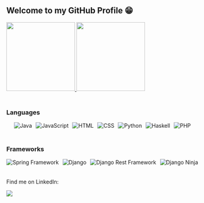 ## Welcome to my GitHub Profile 😁
<div style="display: flex; flex-direction: column; justify-content: center; gap: 20px">
  <div>
    <a href="https://github.com/hennanhfalcao">
      <img height="180em" src="https://github-readme-stats.vercel.app/api?username=hennanhfalcao&show_icons=true&theme=tokyonight&include_all_commits=true&count_private=true"/>
      <img height="180em" src="https://github-readme-stats.vercel.app/api/top-langs/?username=hennanhfalcao&layout=compact&langs_count=6&theme=tokyonight"/>  
    </a>
  </div>  
  
  <div>
    <h3>Languages</h3>
    <div style="display: flex; flex-wrap: wrap; justify-content: center; align-items: center; gap: 10px;">
      <img src="https://img.shields.io/badge/Java-ED8B00?style=for-the-badge&logo=openjdk&logoColor=white" alt="Java">
      <img src="https://img.shields.io/badge/JavaScript-F7DF1E?style=for-the-badge&logo=javascript&logoColor=black" alt="JavaScript">
      <img src="https://img.shields.io/badge/HTML5-E34F26?style=for-the-badge&logo=html5&logoColor=white" alt="HTML">
      <img src="https://img.shields.io/badge/CSS3-1572B6?style=for-the-badge&logo=css3&logoColor=white" alt="CSS">
      <img src="https://img.shields.io/badge/Python-3776AB?style=for-the-badge&logo=python&logoColor=white" alt="Python">
      <img src="https://img.shields.io/badge/Haskell-5D4F85?style=for-the-badge&logo=haskell&logoColor=white" alt="Haskell">
      <img src="https://img.shields.io/badge/PHP-777BB4?style=for-the-badge&logo=php&logoColor=white" alt="PHP">
    </div>
  </div>
  
  <div>
    <h3>Frameworks</h3>
    <div style="display: flex; flex-wrap: wrap; justify-content: center; align-items: center; gap: 10px;">
      <img src="https://img.shields.io/badge/Spring%20Framework-6DB33F?style=for-the-badge&logo=spring&logoColor=white" alt="Spring Framework">
      <img src="https://img.shields.io/badge/Django-092E20?style=for-the-badge&logo=django&logoColor=white" alt="Django">
      <img src="https://img.shields.io/badge/Django%20Rest%20Framework-092E20?style=for-the-badge&logo=django&logoColor=white" alt="Django Rest Framework">
      <img src="https://img.shields.io/badge/Django%20Ninja-0D0D0D?style=for-the-badge&logo=django&logoColor=white" alt="Django Ninja">
    </div>
  </div>

  <div> 
    <p>Find me on LinkedIn:</p>    
    <a href="https://www.linkedin.com/in/hennan-heim-79a89894/" target="_blank">
      <img src="https://img.shields.io/badge/-LinkedIn-%230077B5?style=for-the-badge&logo=linkedin&logoColor=white" target="_blank">
    </a>  
  </div>
</div>
